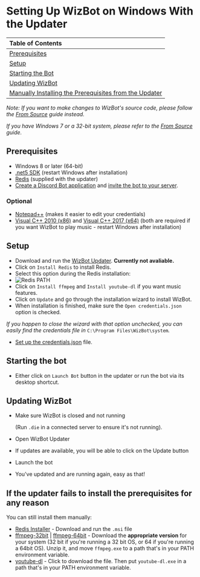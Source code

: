 # Setting Up WizBot on Windows With the Updater

| Table of Contents |
| :--- |
| [Prerequisites](#prerequisites) |
| [Setup](#setup) |
| [Starting the Bot](#starting-the-bot) |
| [Updating WizBot](#updating-wizbot) |
| [Manually Installing the Prerequisites from the Updater](#if-the-updater-fails-to-install-the-prerequisites-for-any-reason) |

*Note: If you want to make changes to WizBot's source code, please follow the [From Source](../guides/from-source/) guide instead.*

*If you have Windows 7 or a 32-bit system, please refer to the [From Source](../guides/from-Source/) guide.*

## Prerequisites

* Windows 8 or later \(64-bit\)
* [.net5 SDK](https://dotnet.microsoft.com/download/dotnet/5.0) \(restart Windows after installation\)
* [Redis](https://github.com/MicrosoftArchive/redis/releases/download/win-3.0.504/Redis-x64-3.0.504.msi) \(supplied with the updater\)
* [Create a Discord Bot application](../../create-invite#creating-discord-bot-application) and [invite the bot to your server](../../create-invite/#inviting-your-bot-to-your-server).

### **Optional**

* [Notepad++](https://notepad-plus-plus.org/) \(makes it easier to edit your credentials\)
* [Visual C++ 2010 \(x86\)](https://download.microsoft.com/download/1/6/5/165255E7-1014-4D0A-B094-B6A430A6BFFC/vcredist_x86.exe) and [Visual C++ 2017 \(x64\)](https://aka.ms/vs/15/release/vc_redist.x64.exe) \(both are required if you want WizBot to play music - restart Windows after installation\)

## Setup

* Download and run the [WizBot Updater](https://dl.wizbot.cc/). **Currently not avaliable.**
* Click on `Install Redis` to install Redis.
* Select this option during the Redis installation:
* ![Redis PATH](https://i.imgur.com/uUby6Xw.png)
* Click on `Install ffmpeg` and `Install youtube-dl` if you want music features.  
* Click on `Update` and go through the installation wizard to install WizBot.
* When installation is finished, make sure the `Open credentials.json` option is checked.

_If you happen to close the wizard with that option unchecked, you can easily find the credentials file in_ `C:\Program Files\WizBot\system`_._

* [Set up the credentials.json](../../jsons-explained) file.

## Starting the bot

* Either click on `Launch Bot` button in the updater or run the bot via its desktop shortcut.

## Updating WizBot

* Make sure WizBot is closed and not running

  \(Run `.die` in a connected server to ensure it's not running\).

* Open WizBot Updater
* If updates are available, you will be able to click on the Update button
* Launch the bot
* You've updated and are running again, easy as that!

## If the updater fails to install the prerequisites for any reason

You can still install them manually:

* [Redis Installer](https://github.com/MicrosoftArchive/redis/releases/tag/win-3.0.504) - Download and run the `.msi` file
* [ffmpeg-32bit] | [ffmpeg-64bit] - Download the **appropriate version** for your system (32 bit if you're running a 32 bit OS, or 64 if you're running a 64bit OS). Unzip it, and move `ffmpeg.exe` to a path that's in your PATH environment variable.
* [youtube-dl] - Click to download the file. Then put `youtube-dl.exe` in a path that's in your PATH environment variable.

[ffmpeg-32bit]: https://cdn.nadeko.bot/dl/ffmpeg-32.zip
[ffmpeg-64bit]: https://cdn.nadeko.bot/dl/ffmpeg-64.zip
[youtube-dl]: https://yt-dl.org/downloads/latest/youtube-dl.exe

